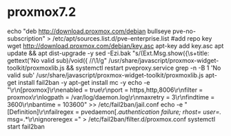 # proxmox7.2

echo "deb http://download.proxmox.com/debian bullseye pve-no-subscription" > /etc/apt/sources.list.d/pve-enterprise.list 
#add repo key
wget http://download.proxmox.com/debian/key.asc
apt-key add key.asc
apt update && apt dist-upgrade -y
sed -Ezi.bak "s/(Ext.Msg.show\(\{\s+title: gettext\('No valid sub)/void\(\{ \/\/\1/g" /usr/share/javascript/proxmox-widget-toolkit/proxmoxlib.js && systemctl restart pveproxy.service
grep -n -B 1 'No valid sub' /usr/share/javascript/proxmox-widget-toolkit/proxmoxlib.js
apt-get install fail2ban -y
apt-get install mc -y
echo -e "\r\n[proxmox]\r\nenabled = true\r\nport = https,http,8006\r\nfilter = proxmox\r\nlogpath = /var/log/daemon.log\r\nmaxretry = 3\r\nfindtime = 3600\r\nbantime = 103600" >> /etc/fail2ban/jail.conf
echo -e "[Definition]\r\nfailregex = pvedaemon\[.*authentication failure; rhost=<HOST> user=.* msg=.*\r\nignoreregex =" > /etc/fail2ban/filter.d/proxmox.conf 
systemctl start fail2ban
